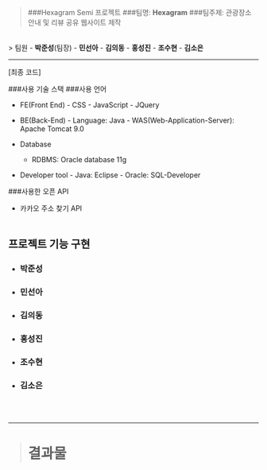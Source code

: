 > ###Hexagram Semi 프로젝트
>  ###팀명: <b>Hexagram</b>
> ###팀주제: 관광장소 안내 및 리뷰 공유 웹사이트 제작
<br>
>  팀원
  - <b>박준성</b>(팀장)
  - <b>민선아</b>
  - <b>김의동</b>
  - <b>홍성진</b>
  - <b>조수현</b>
  - <b>김소은</b>
<br><hr>
  [최종 코드]
<br>

###사용 기술 스택
###사용 언어

- FE(Front End)
   			- CSS
   			- JavaScript
   			- JQuery

- BE(Back-End)
   			- Language: Java
   			- WAS(Web-Application-Server): Apache Tomcat 9.0

- Database
     - RDBMS: Oracle database 11g

- Developer tool
    	 - Java: Eclipse
	     - Oracle: SQL-Developer

###사용한 오픈 API
  - 카카오 주소 찾기 API
<br><br>

## 프로젝트 기능 구현

- ### **박준성**

- ### **민선아**
      
- ### **김의동**
  
- ### **홍성진**
  
- ### **조수현**

- ### **김소은**
 
<br><br><hr>
> # 결과물
